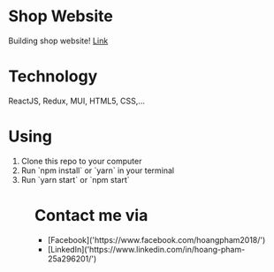 # Shop Website

Building shop website!
[Link]('https://shop-mini.vercel.app/products')

# Technology

ReactJS, Redux, MUI, HTML5, CSS,...

# Using

<ol>
<li>
    Clone this repo to your computer
</li>
<li>
    Run `npm install` or `yarn` in your terminal
</li>
<li>
    Run `yarn start` or `npm start`
</li>
<ol>

# Contact me via

<ul>
<li>
[Facebook]('https://www.facebook.com/hoangpham2018/')
</li>
<li>
[LinkedIn]('https://www.linkedin.com/in/hoang-pham-25a296201/')
</li>
</ul>
